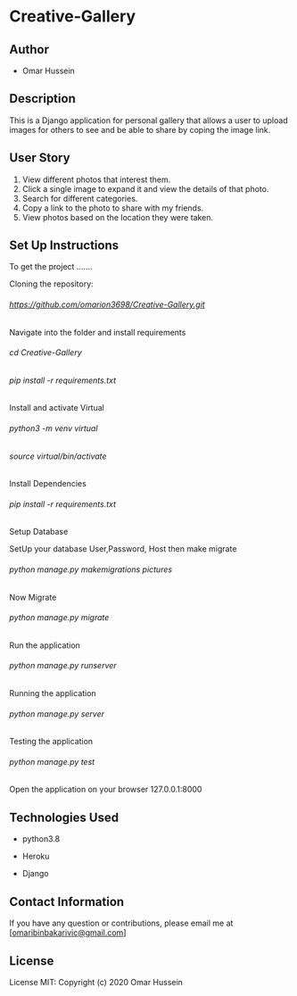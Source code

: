 # Creative-Gallery

## Author
* Omar Hussein

## Description
This is a Django application for personal gallery that allows a user to upload images for others to see and be able to share by coping the image link.

## User Story
1. View different photos that interest them.
2. Click a single image to expand it and view the details of that photo.
3. Search for different categories.
4. Copy a link to the photo to share with my friends.
5. View photos based on the location they were taken.

## Set Up Instructions

To get the project .......

Cloning the repository:

  ###### https://github.com/omarion3698/Creative-Gallery.git 

Navigate into the folder and install requirements

  ###### cd Creative-Gallery
  
  ###### pip install -r requirements.txt 

Install and activate Virtual

  ###### python3 -m venv virtual
  
  ###### source virtual/bin/activate

Install Dependencies

  ###### pip install -r requirements.txt 

Setup Database

SetUp your database User,Password, Host then make migrate

  ###### python manage.py makemigrations pictures 

Now Migrate

  ###### python manage.py migrate 

Run the application

  ###### python manage.py runserver 

Running the application

  ###### python manage.py server 

Testing the application

  ###### python manage.py test 

Open the application on your browser 127.0.0.1:8000

## Technologies Used
* python3.8

* Heroku

* Django

## Contact Information
If you have any question or contributions, please email me at [omaribinbakarivic@gmail.com]

## License
License MIT:
Copyright (c) 2020 Omar Hussein
